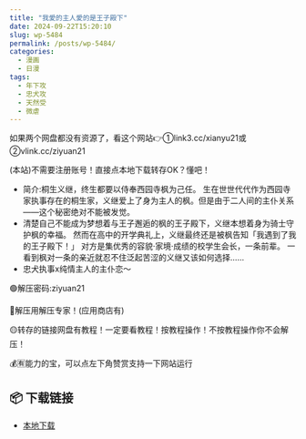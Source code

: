 ```yaml
---
title: "我愛的主人愛的是王子殿下"
date: 2024-09-22T15:20:10
slug: wp-5484
permalink: /posts/wp-5484/
categories:
  - 漫画
  - 日漫
tags:
  - 年下攻
  - 忠犬攻
  - 天然受
  - 微虐
---
```


如果两个网盘都没有资源了，看这个网站👉①link3.cc/xianyu21或②vlink.cc/ziyuan21

(本站)不需要注册账号！直接点本地下载转存OK？懂吧！

*   简介:桐生义继，终生都要以侍奉西园寺枫为己任。 生在世世代代作为西园寺家执事存在的桐生家，义继爱上了身为主人的枫。但是由于二人间的主仆关系——这个秘密绝对不能被发觉。
*   清楚自己不能成为梦想着与王子邂逅的枫的王子殿下，义继本想着身为骑士守护枫的幸福。 然而在高中的开学典礼上，义继最终还是被枫告知「我遇到了我的王子殿下！」 对方是集优秀的容貌·家境·成绩的校学生会长，一条前辈。 一看到枫对一条的亲近就忍不住泛起苦涩的义继又该如何选择……
*   忠犬执事x纯情主人的主仆恋～

🟢解压密码:ziyuan21

🔵解压用解压专家！(应用商店有)

🟡转存的链接网盘有教程！一定要看教程！按教程操作！不按教程操作你不会解压！

💰🈶能力的宝，可以点左下角赞赏支持一下网站运行

## 📦 下载链接
- [本地下载](https://blziyuan21.com/pay-download/5484?key=8bb3d778b0&down_id=0)

